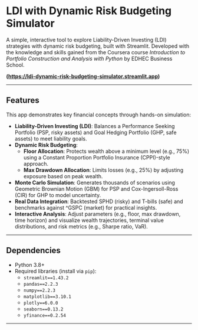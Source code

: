 # LDI with Dynamic Risk Budgeting Simulator

A simple, interactive tool to explore Liability-Driven Investing (LDI) strategies with dynamic risk budgeting, built with Streamlit. Developed with the knowledge and skills gained from the Coursera course *Introduction to Portfolio Construction and Analysis with Python* by EDHEC Business School.

**(https://ldi-dynamic-risk-budgeting-simulator.streamlit.app)**  

---

## Features
This app demonstrates key financial concepts through hands-on simulation:
- **Liability-Driven Investing (LDI)**: Balances a Performance Seeking Portfolio (PSP, risky assets) and Goal Hedging Portfolio (GHP, safe assets) to meet liability goals.
- **Dynamic Risk Budgeting**: 
  - **Floor Allocation**: Protects wealth above a minimum level (e.g., 75%) using a Constant Proportion Portfolio Insurance (CPPI)-style approach.
  - **Max Drawdown Allocation**: Limits losses (e.g., 25%) by adjusting exposure based on peak wealth.
- **Monte Carlo Simulation**: Generates thousands of scenarios using Geometric Brownian Motion (GBM) for PSP and Cox-Ingersoll-Ross (CIR) for GHP to model uncertainty.
- **Real Data Integration**: Backtested SPHD (risky) and T-bills (safe) and benchmarks against ^GSPC (market) for practical insights.
- **Interactive Analysis**: Adjust parameters (e.g., floor, max drawdown, time horizon) and visualize wealth trajectories, terminal value distributions, and risk metrics (e.g., Sharpe ratio, VaR).

---

## Dependencies
- Python 3.8+
- Required libraries (install via `pip`):
  - `streamlit==1.43.2`
  - `pandas==2.2.3`
  - `numpy==2.2.3`
  - `matplotlib==3.10.1`
  - `plotly==6.0.0`
  - `seaborn==0.13.2`
  - `yfinance==0.2.54`

---
